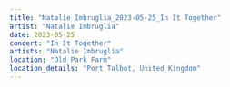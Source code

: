 ```yaml
---
title: "Natalie Imbruglia_2023-05-25_In It Together"
artist: "Natalie Imbruglia"
date: 2023-05-25
concert: "In It Together"
artists: "Natalie Imbruglia"
location: "Old Park Farm"
location_details: "Port Talbot, United Kingdom"
---
```

